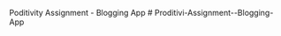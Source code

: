 Poditivity Assignment - Blogging App
#   P r o d i t i v i - A s s i g n m e n t - - B l o g g i n g - A p p  
 